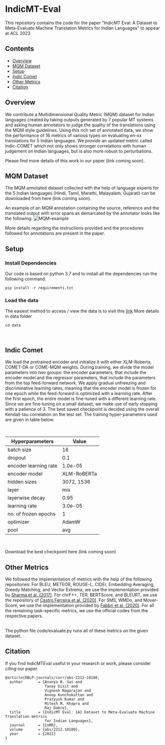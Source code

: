 # IndicMT-Eval

This repository contains the code for the paper "IndicMT Eval: A Dataset to Meta-Evaluate Machine Translation Metrics for Indian Languages" to appear at ACL 2023

## Contents

- [Overview](#overview)
- [MQM Dataset](#mqm-dataset)
- [Setup](#setup)
- [Indic Comet](#indic-comet)
- [Other Metrics](#other-metrics)
- [Citation](#citation)

## Overview

We contribute a Multidimensional Quality Metric (MQM) dataset for Indian languages created by taking outputs generated by 7 popular MT systems and asking human annotators to judge the quality of the translations using the MQM style guidelines. Using this rich set of annotated data, we show the performance of 16 metrics of various types on evaluating en-xx translations for 5 Indian languages. We provide an updated metric called Indic-COMET which not only shows stronger correlations with human judgement on Indian languages, but is also more robust to perturbations. 

Please find more details of this work in our paper (link coming soon).

## MQM Dataset

The MQM annotated dataset collected with the help of language experts for the 5 Indian lamguages (Hindi, Tamil, Marathi, Malayalam, Gujarati) can be downloaded from here (link coming soon).

An example of an MQM annotation containing the source, reference and the translated output with error spans as demarcated by the annotator looks like the following:
![MQM-example](https://github.com/AI4Bharat/IndicMT-Eval/assets/23221743/0296986f-bb89-4044-88ef-b8fb71acf9ee)

More details regarding the instructions provided and the procedures followed for annotations are present in the paper.


## Setup

### Install Dependencies

Our code is based on python 3.7 and to install all the dependencies run the following command. <br>

```
pip install -r requirements.txt
```
### Load the data

The easiest method to access / view the data is to visit this [link](https://docs.google.com/spreadsheets/d/1HEwlBTLvN2NOXLxiBpIt_GVdHkjyvIo8DvQrncgto74/edit?usp=sharing)
More details in data folder
```
cd data
```
<br>

## Indic Comet

We load the pretrained encoder and initialize it with either XLM-Roberta, COMET-DA or COME-MQM weights. During training, we divide the model parameters into two groups: the encoder parameters, that include the encoder model and the regressor parameters, that include the parameters from the top feed-forward network. We apply gradual unfreezing and discriminative learning rates, meaning that the encoder model is frozen for one epoch while the feed-forward is optimized with a learning rate. After the first epoch, the entire model is fine-tuned with a different learning rate. Since we are fine-tuning on a small dataset, we make use of early stopping with a patience of 3. The best saved checkpoint is decided using the overall Kendall-tau correlation on the test set. The training hyper-parameters used are given in table below.

<br> 

 | Hyperparameters | Value |
 | ----------------| ------| 
  | batch size | 16 |
  | dropout | 0.1 |
  | encoder learning rate | 1.0e-05 |
  | encoder model | XLM-RoBERTa |
  | hidden sizes | 3072, 1536 |
  |  layer | mix |
  | layerwise decay | 0.95 |
  | learning rate | 3.0e-05 |
  | no. of frozen epochs | 1 |
  | optimizer | AdamW |
  | pool | avg |
  
  <br> 

  Download the best checkpoint here (link coming soon)

## Other Metrics

We followed the implementation of metrics with the help of the following repositories:
 For BLEU, METEOR, ROUGE-L, CIDEr, Embedding Averaging, Greedy Matching, and Vector Extrema, we use the implementation provided by [Sharma et al. (2017)](https://github.com/Maluuba/nlg-eval). For chrF++, TER, BERTScore, and BLEURT, we use the repository of [Castro Ferreira et al. (2020)](https://github.com/WebNLG/GenerationEval).  For SMS, WMDo, and Mover-Score, we use the implementation provided by [Fabbri et al. (2020)](https://github.com/Yale-LILY/SummEval). For all the remaining task-specific metrics, we use the official codes from the respective papers.
 
 <br>
 The python file code/evaluate.py runs all of these metrics on the given dataset.

## Citation
If you find IndicMTEval useful in your research or work, please consider citing our paper.
```
@article{DBLP:journals/corr/abs-2212-10180,
  author       = {Ananya B. Sai and
                  Tanay Dixit and
                  Vignesh Nagarajan and
                  Anoop Kunchukuttan and
                  Pratyush Kumar and
                  Mitesh M. Khapra and
                  Raj Dabre},
  title        = {IndicMT Eval: {A} Dataset to Meta-Evaluate Machine Translation metrics
                  for Indian Languages},
  journal      = {CoRR},
  volume       = {abs/2212.10180},
  year         = {2022}
}
```

